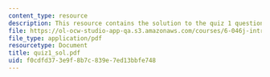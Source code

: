 ```yaml
---
content_type: resource
description: This resource contains the solution to the quiz 1 questions.
file: https://ol-ocw-studio-app-qa.s3.amazonaws.com/courses/6-046j-introduction-to-algorithms-sma-5503-fall-2005/f0cdfd373e9f8b7c839e7ed13bbfe748_quiz1_sol.pdf
file_type: application/pdf
resourcetype: Document
title: quiz1_sol.pdf
uid: f0cdfd37-3e9f-8b7c-839e-7ed13bbfe748
---
```

